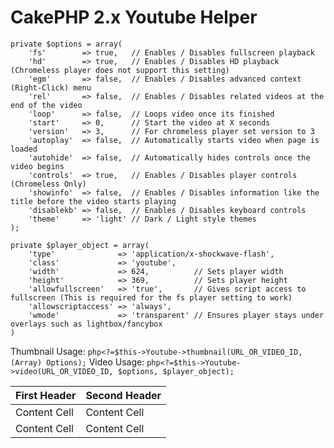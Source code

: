 CakePHP 2.x Youtube Helper
======================
```
private $options = array(
	'fs'        => true,   // Enables / Disables fullscreen playback
	'hd'        => true,   // Enables / Disables HD playback (Chromeless player does not support this setting)
	'egm'       => false,  // Enables / Disables advanced context (Right-Click) menu
	'rel'       => false,  // Enables / Disables related videos at the end of the video
	'loop'      => false,  // Loops video once its finished
	'start'     => 0,      // Start the video at X seconds
	'version'   => 3,      // For chromeless player set version to 3
	'autoplay'  => false,  // Automatically starts video when page is loaded
	'autohide'  => false,  // Automatically hides controls once the video begins
	'controls'  => true,   // Enables / Disables player controls (Chromeless Only)
	'showinfo'  => false,  // Enables / Disables information like the title before the video starts playing
	'disablekb' => false,  // Enables / Disables keyboard controls
	'theme'     => 'light' // Dark / Light style themes
);
```
```
private $player_object = array(
    'type'              => 'application/x-shockwave-flash',
    'class'             => 'youtube',
    'width'             => 624,          // Sets player width
    'height'            => 369,          // Sets player height
    'allowfullscreen'   => 'true',       // Gives script access to fullscreen (This is required for the fs player setting to work)
    'allowscriptaccess' => 'always',
    'wmode'             => 'transparent' // Ensures player stays under overlays such as lightbox/fancybox
)
```
Thumbnail Usage: ```php<?=$this->Youtube->thumbnail(URL_OR_VIDEO_ID, (Array) Options);```
Video Usage: ```php<?=$this->Youtube->video(URL_OR_VIDEO_ID, $options, $player_object);```

First Header  | Second Header
------------- | -------------
Content Cell  | Content Cell
Content Cell  | Content Cell